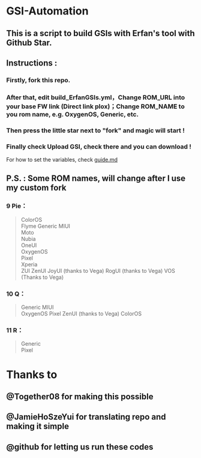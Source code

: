 # GSI-Automation 

## This is a script to build GSIs with Erfan's tool with Github Star. ##
## Instructions : ##
### Firstly, fork this repo. ###
### After that, edit build_ErfanGSIs.yml，Change ROM_URL into your base FW link (Direct link plox)；Change ROM_NAME to you rom name, e.g. OxygenOS, Generic, etc.  ###
### Then press the little star next to "fork" and magic will start ! ###
### Finally check Upload GSI, check there and you can download ! ###

For how to set the variables, check [guide.md](https://github.com/JamieHoSzeYui/Area69Lab/blob/master/guide.md)


## P.S. : Some ROM names, will change after I use my custom fork ##
### 9 Pie： ### 
> ColorOS	
Flyme
Generic
MIUI	
Moto	
Nubia	
OneUI	
OxygenOS	
Pixel	
Xperia	
ZUI	
ZenUI
JoyUI (thanks to Vega)
RogUI (thanks to Vega)
VOS (Thanks to Vega)
### 10 Q： ###
> Generic
MIUI	
OxygenOS
Pixel
ZenUI (thanks to Vega)
ColorOS
### 11 R： ##
> Generic	
Pixel

# Thanks to
## @Together08 for making this possible
## @JamieHoSzeYui for translating repo and making it simple
## @github for letting us run these codes
